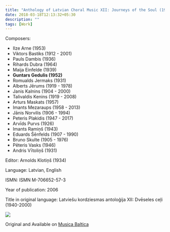 ```yaml
---
title: "Anthology of Latvian Choral Music XII: Journeys of the Soul (1940-2000)"
date: 2018-03-18T12:13:32+05:30
description: ""
tags: [Work]
---
```



Composers:

* Ilze Arne (1953)
* Viktors Bastiks (1912 - 2001) 
* Pauls Dambis (1936) 
* Rihards Dubra (1964) 
* Maija Einfelde (1939) 
* **Guntars Gedulis (1952)** 
* Romualds Jermaks (1931) 
* Alberts Jērums (1919 - 1978) 
* Janis Kalnins (1904 - 2000) 
* Talivaldis Kenins (1919 - 2008) 
* Arturs Maskats (1957) 
* Imants Mezaraups (1958 - 2013) 
* Jānis Norvilis (1906 - 1994) 
* Peteris Plakidis (1947 - 2017) 
* Arvīds Purvs (1926) 
* Imants Ramiņš (1943) 
* Eduards Šēnfelds (1907 - 1990) 
* Bruno Skulte (1905 - 1976) 
* Pēteris Vasks (1946) 
* Andris Vītoliņš (1931) 

Editor: Arnolds Klotiņš (1934) 

Language: Latvian, English

ISMN: ISMN M-706652-57-3

Year of publication: 2006

Title in original language: Latviešu kordziesmas antoloģija XII: Dvēseles ceļi (1940-2000)

![](../anthology.jpg)

Original and Available on [Musica Baltica](https://www.musicabaltica.com/en/shop/mixed-choir/choir-a-cappella/anthology-of-latvian-choral-music-xii-journeys-of-the-soul-1940-2000/)
